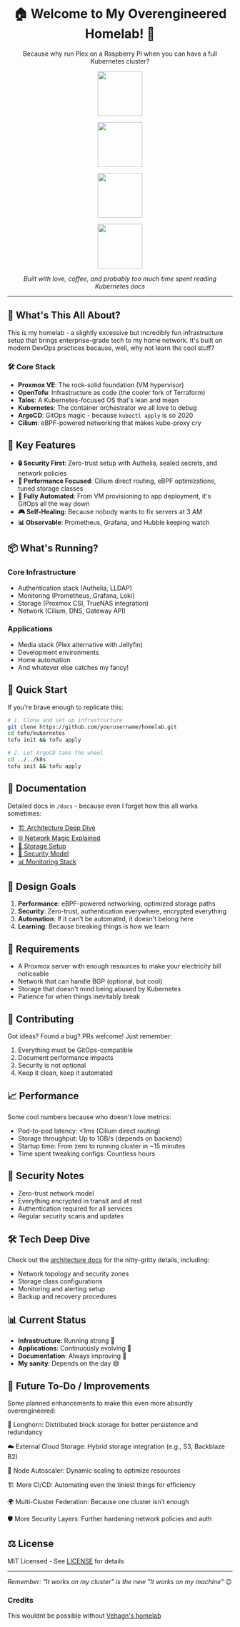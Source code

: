<div align="center">

<h1>🏠 Welcome to My Overengineered Homelab! 🚀</h1>

<p>Because why run Plex on a Raspberry Pi when you can have a full Kubernetes cluster?</p>

<a href="https://kubernetes.io"><img src="docs/assets/kubernetes-logo.svg" height="100px"></a>

<a href="https://www.proxmox.com"><img src="docs/assets/proxmox-logo-stacked-color.svg" height="100px"></a>

<a href="https://talos.dev"><img src="docs/assets/talos-logo.svg" height="100px"></a>

<a href="https://opentofu.org"><img src="docs/assets/tofu-on-light.svg" height="100px"></a>

<p><em>Built with love, coffee, and probably too much time spent reading Kubernetes docs</em></p>

</div>

---

## 🎯 What's This All About?

This is my homelab - a slightly excessive but incredibly fun infrastructure setup that brings enterprise-grade tech to
my home network. It's built on modern DevOps practices because, well, why not learn the cool stuff?

### 🛠 Core Stack

- **Proxmox VE**: The rock-solid foundation (VM hypervisor)
- **OpenTofu**: Infrastructure as code (the cooler fork of Terraform)
- **Talos**: A Kubernetes-focused OS that's lean and mean
- **Kubernetes**: The container orchestrator we all love to debug
- **ArgoCD**: GitOps magic - because `kubectl apply` is so 2020
- **Cilium**: eBPF-powered networking that makes kube-proxy cry

## 🌟 Key Features

- **🔒 Security First**: Zero-trust setup with Authelia, sealed secrets, and network policies
- **🚄 Performance Focused**: Cilium direct routing, eBPF optimizations, tuned storage classes
- **🤖 Fully Automated**: From VM provisioning to app deployment, it's GitOps all the way down
- **🎮 Self-Healing**: Because nobody wants to fix servers at 3 AM
- **📊 Observable**: Prometheus, Grafana, and Hubble keeping watch

## 📦 What's Running?

### Core Infrastructure

- Authentication stack (Authelia, LLDAP)
- Monitoring (Prometheus, Grafana, Loki)
- Storage (Proxmox CSI, TrueNAS integration)
- Network (Cilium, DNS, Gateway API)

### Applications

- Media stack (Plex alternative with Jellyfin)
- Development environments
- Home automation
- And whatever else catches my fancy!

## 🚀 Quick Start

If you're brave enough to replicate this:

```bash
# 1. Clone and set up infrastructure
git clone https://github.com/yourusername/homelab.git
cd tofu/kubernetes
tofu init && tofu apply

# 2. Let ArgoCD take the wheel
cd ../../k8s
tofu init && tofu apply
```

## 📝 Documentation

Detailed docs in `/docs` - because even I forget how this all works sometimes:

- [🏗 Architecture Deep Dive](docs/architecture.md)
- [🌐 Network Magic Explained](docs/network-architecture.md)
- [💾 Storage Setup](docs/storage-architecture.md)
- [🔐 Security Model](docs/security-architecture.md)
- [📊 Monitoring Stack](docs/monitoring-architecture.md)

## 🎯 Design Goals

1. **Performance**: eBPF-powered networking, optimized storage paths
2. **Security**: Zero-trust, authentication everywhere, encrypted everything
3. **Automation**: If it can't be automated, it doesn't belong here
4. **Learning**: Because breaking things is how we learn

## 🧰 Requirements

- A Proxmox server with enough resources to make your electricity bill noticeable
- Network that can handle BGP (optional, but cool)
- Storage that doesn't mind being abused by Kubernetes
- Patience for when things inevitably break

## 🤝 Contributing

Got ideas? Found a bug? PRs welcome! Just remember:

1. Everything must be GitOps-compatible
2. Document performance impacts
3. Security is not optional
4. Keep it clean, keep it automated

## 📈 Performance

Some cool numbers because who doesn't love metrics:

- Pod-to-pod latency: <1ms (Cilium direct routing)
- Storage throughput: Up to 1GB/s (depends on backend)
- Startup time: From zero to running cluster in ~15 minutes
- Time spent tweaking configs: Countless hours

## 🔐 Security Notes

- Zero-trust network model
- Everything encrypted in transit and at rest
- Authentication required for all services
- Regular security scans and updates

## 🛠 Tech Deep Dive

Check out the [architecture docs](docs/architecture.md) for the nitty-gritty details, including:

- Network topology and security zones
- Storage class configurations
- Monitoring and alerting setup
- Backup and recovery procedures

## 📊 Current Status

- **Infrastructure**: Running strong 💪
- **Applications**: Continuously evolving 🚀
- **Documentation**: Always improving 📝
- **My sanity**: Depends on the day 😅


## 🚀 Future To-Do / Improvements

Some planned enhancements to make this even more absurdly overengineered:

🔹 Longhorn: Distributed block storage for better persistence and redundancy

☁️ External Cloud Storage: Hybrid storage integration (e.g., S3, Backblaze B2)

🔄 Node Autoscaler: Dynamic scaling to optimize resources

🏗 More CI/CD: Automating even the tiniest things for efficiency

🌍 Multi-Cluster Federation: Because one cluster isn’t enough

🛡️ More Security Layers: Further hardening network policies and auth

## ⚖️ License

MIT Licensed - See [LICENSE](LICENSE) for details

---

_Remember: "It works on my cluster" is the new "It works on my machine"_ 😉

### Credits

This wouldnt be possible without [Vehagn's homelab](https://github.com/vehagn/homelab)
